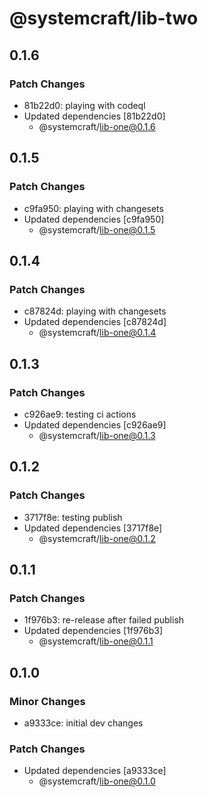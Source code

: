 # @systemcraft/lib-two

## 0.1.6

### Patch Changes

- 81b22d0: playing with codeql
- Updated dependencies [81b22d0]
  - @systemcraft/lib-one@0.1.6

## 0.1.5

### Patch Changes

- c9fa950: playing with changesets
- Updated dependencies [c9fa950]
  - @systemcraft/lib-one@0.1.5

## 0.1.4

### Patch Changes

- c87824d: playing with changesets
- Updated dependencies [c87824d]
  - @systemcraft/lib-one@0.1.4

## 0.1.3

### Patch Changes

- c926ae9: testing ci actions
- Updated dependencies [c926ae9]
  - @systemcraft/lib-one@0.1.3

## 0.1.2

### Patch Changes

- 3717f8e: testing publish
- Updated dependencies [3717f8e]
  - @systemcraft/lib-one@0.1.2

## 0.1.1

### Patch Changes

- 1f976b3: re-release after failed publish
- Updated dependencies [1f976b3]
  - @systemcraft/lib-one@0.1.1

## 0.1.0

### Minor Changes

- a9333ce: initial dev changes

### Patch Changes

- Updated dependencies [a9333ce]
  - @systemcraft/lib-one@0.1.0
